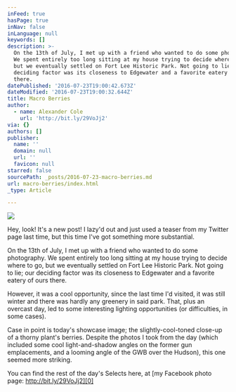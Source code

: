 ```yaml
---
inFeed: true
hasPage: true
inNav: false
inLanguage: null
keywords: []
description: >-
  On the 13th of July, I met up with a friend who wanted to do some photography.
  We spent entirely too long sitting at my house trying to decide where to go,
  but we eventually settled on Fort Lee Historic Park. Not going to lie; our
  deciding factor was its closeness to Edgewater and a favorite eatery of ours
  there.
datePublished: '2016-07-23T19:00:42.673Z'
dateModified: '2016-07-23T19:00:32.644Z'
title: Macro Berries
author:
  - name: Alexander Cole
    url: 'http://bit.ly/29VoJj2'
via: {}
authors: []
publisher:
  name: ''
  domain: null
  url: ''
  favicon: null
starred: false
sourcePath: _posts/2016-07-23-macro-berries.md
url: macro-berries/index.html
_type: Article

---
```

![](https://the-grid-user-content.s3-us-west-2.amazonaws.com/6781e0c8-9760-4dd6-ae42-da1aa510f59c.jpg)

Hey, look! It's a new post! I lazy'd out and just used a teaser from my Twitter page last time, but this time I've got something more substantial.

On the 13th of July, I met up with a friend who wanted to do some photography. We spent entirely too long sitting at my house trying to decide where to go, but we eventually settled on Fort Lee Historic Park. Not going to lie; our deciding factor was its closeness to Edgewater and a favorite eatery of ours there.

However, it was a cool opportunity, since the last time I'd visited, it was still winter and there was hardly any greenery in said park. That, plus an overcast day, led to some interesting lighting opportunities (or difficulties, in some cases).

Case in point is today's showcase image; the slightly-cool-toned close-up of a thorny plant's berries. Despite the photos I took from the day (which included some cool light-and-shadow angles on the former gun emplacements, and a looming angle of the GWB over the Hudson), this one seemed more striking.

You can find the rest of the day's Selects here, at [my Facebook photo page: http://bit.ly/29VoJj2][0]

[0]: http://bit.ly/29VoJj2
